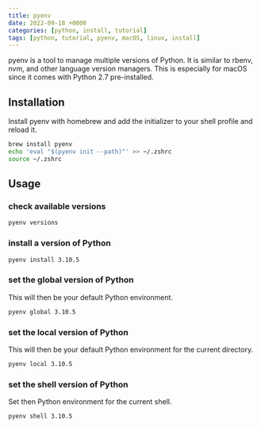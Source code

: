 ```yaml
---
title: pyenv
date: 2022-09-18 +0000
categories: [python, install, tutorial]
tags: [python, tutorial, pyenv, macOS, linux, install]
---
```


pyenv is a tool to manage multiple versions of Python. It is similar to rbenv, nvm, and other language version managers.
This is especially for macOS since it comes with Python 2.7 pre-installed.

## Installation

Install pyenv with homebrew and add the initializer to your shell profile and reload it.

```bash
brew install pyenv
echo 'eval "$(pyenv init --path)"' >> ~/.zshrc
source ~/.zshrc
```

## Usage

### check available versions

```bash
pyenv versions
```

### install a version of Python

```bash
pyenv install 3.10.5
```

### set the global version of Python

This will then be your default Python environment.

```bash
pyenv global 3.10.5
```

### set the local version of Python

This will then be your default Python environment for the current directory.

```bash
pyenv local 3.10.5
```

### set the shell version of Python

Set then Python environment for the current shell.

```bash
pyenv shell 3.10.5
```
